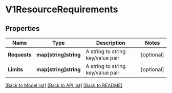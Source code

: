 # V1ResourceRequirements

## Properties

Name | Type | Description | Notes
------------ | ------------- | ------------- | -------------
**Requests** | **map[string]string** | A string to string key/value pair | [optional] 
**Limits** | **map[string]string** | A string to string key/value pair | [optional] 

[[Back to Model list]](../README.md#documentation-for-models) [[Back to API list]](../README.md#documentation-for-api-endpoints) [[Back to README]](../README.md)


